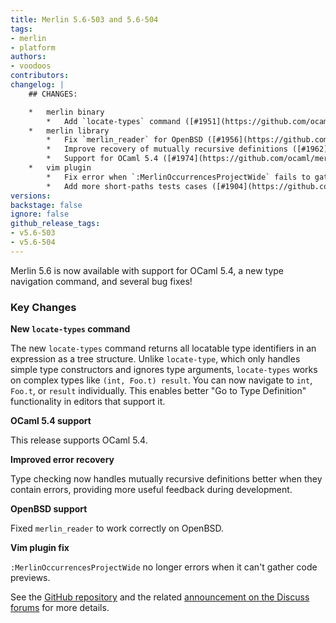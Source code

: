 ```yaml
---
title: Merlin 5.6-503 and 5.6-504
tags:
- merlin
- platform
authors:
- voodoos
contributors:
changelog: |
    ## CHANGES:

    *   merlin binary
        *   Add `locate-types` command ([#1951](https://github.com/ocaml/merlin/pull/1951))
    *   merlin library
        *   Fix `merlin_reader` for OpenBSD ([#1956](https://github.com/ocaml/merlin/pull/1956))
        *   Improve recovery of mutually recursive definitions ([#1962](https://github.com/ocaml/merlin/pull/1962), [#1963](https://github.com/ocaml/merlin/pull/1963), fixes [#1953](https://github.com/ocaml/merlin/issues/1953))
        *   Support for OCaml 5.4 ([#1974](https://github.com/ocaml/merlin/pull/1974))
    *   vim plugin
        *   Fix error when `:MerlinOccurrencesProjectWide` fails to gather code previews ([#1970](https://github.com/ocaml/merlin/pull/1970))
        *   Add more short-paths tests cases ([#1904](https://github.com/ocaml/merlin/pull/1904))
versions:
backstage: false
ignore: false
github_release_tags:
- v5.6-503
- v5.6-504
---
```


Merlin 5.6 is now available with support for OCaml 5.4, a new type navigation command, and several bug fixes!

### Key Changes

**New `locate-types` command**

The new `locate-types` command returns all locatable type identifiers in an expression as a tree structure. Unlike `locate-type`, which only handles simple type constructors and ignores type arguments, `locate-types` works on complex types like `(int, Foo.t) result`. You can now navigate to `int`, `Foo.t`, or `result` individually. This enables better "Go to Type Definition" functionality in editors that support it.

**OCaml 5.4 support**

This release supports OCaml 5.4.

**Improved error recovery**

Type checking now handles mutually recursive definitions better when they contain errors, providing more useful feedback during development.

**OpenBSD support**

Fixed `merlin_reader` to work correctly on OpenBSD.

**Vim plugin fix**

`:MerlinOccurrencesProjectWide` no longer errors when it can't gather code previews.

See the [GitHub repository](https://github.com/ocaml/merlin) and the related [announcement on the Discuss forums](https://discuss.ocaml.org/t/ann-new-releases-of-merlin-5-6-and-ocaml-lsp-1-24-0/) for more details.